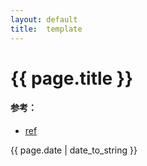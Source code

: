 ```yaml
---
layout: default
title:  template
---
```


<h1>{{ page.title }}</h1>


#### 参考：
* [ref](url)

<p>{{ page.date | date_to_string }}</p>
